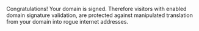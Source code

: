 Congratulations! Your domain is signed. Therefore visitors with enabled domain signature validation, are protected against manipulated translation from your domain into rogue internet addresses.
